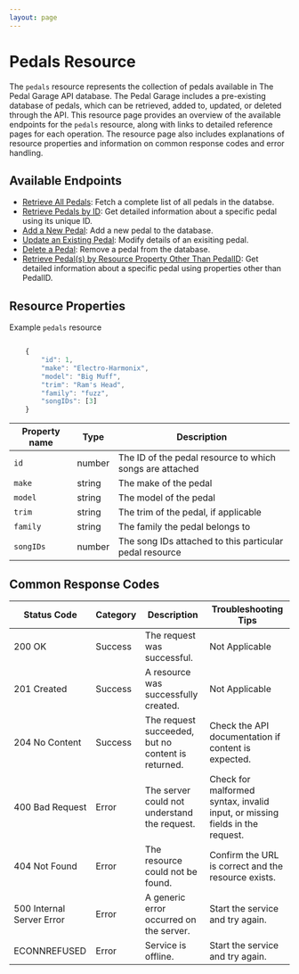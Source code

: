 ```yaml
---
layout: page
---
```


# Pedals Resource

The `pedals` resource represents the collection of pedals available in The Pedal Garage API database. The Pedal Garage includes a pre-existing database of pedals, which can be retrieved, added to, updated, or deleted through the API. This resource page provides an overview of the available endpoints for the `pedals` resource, along with links to detailed reference pages for each operation. The resource page also includes explanations of resource properties and information on common response codes and error handling.

## Available Endpoints

* [Retrieve All Pedals](pg-reference-get-all-pedals.md): Fetch a complete list of all pedals in the databse.
* [Retrieve Pedals by ID](pg-reference-get-pedal-by-id.md): Get detailed information about a specific pedal using its unique ID.
* [Add a New Pedal](pg-reference-add-pedals.md): Add a new pedal to the database.
* [Update an Existing Pedal](pg-reference-updating-pedals.md): Modify details of an exisiting pedal.
* [Delete a Pedal](pg-reference-deleting-pedals.md): Remove a pedal from the database.
* [Retrieve Pedal(s) by Resource Property Other Than PedalID](pg-reference-get-pedal-by-resource-property.md): Get detailed information about a specific pedal using properties other than PedalID.

## Resource Properties

Example `pedals` resource

```js

    {
        "id": 1, 
        "make": "Electro-Harmonix",
        "model": "Big Muff",
        "trim": "Ram's Head",
        "family": "fuzz",
        "songIDs": [3]
    }
```

| Property name | Type | Description |
| ------------- | ----------- | ----------- |
| `id` | number | The ID of the pedal resource to which songs are attached |
| `make` | string | The make of the pedal |
| `model` | string | The model of the pedal |
| `trim` | string | The trim of the pedal, if applicable |
| `family` | string | The family the pedal belongs to |
| `songIDs` | number | The song IDs attached to this particular pedal resource |

## Common Response Codes

| Status Code      | Category       | Description | Troubleshooting Tips |
|------------------|----------------|-------------|----------------------|
| 200 OK           | Success        | The request was successful. | Not Applicable |
| 201 Created      | Success        | A resource was successfully created. | Not Applicable |
| 204 No Content   | Success        | The request succeeded, but no content is returned. | Check the API documentation if content is expected. |
| 400 Bad Request  | Error   | The server could not understand the request. | Check for malformed syntax, invalid input, or missing fields in the request. |
| 404 Not Found    | Error   | The resource could not be found. | Confirm the URL is correct and the resource exists. |
| 500 Internal Server Error | Error | A generic error occurred on the server. | Start the service and try again. |
| ECONNREFUSED | Error | Service is offline. | Start the service and try again. |

